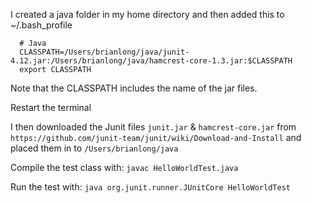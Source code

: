 I created a java folder in my home directory and then added this to ~/.bash_profile

```
  # Java
  CLASSPATH=/Users/brianlong/java/junit-4.12.jar:/Users/brianlong/java/hamcrest-core-1.3.jar:$CLASSPATH
  export CLASSPATH
```
Note that the CLASSPATH includes the name of the jar files.

Restart the terminal

I then downloaded the Junit files `junit.jar` & `hamcrest-core.jar` from
`https://github.com/junit-team/junit/wiki/Download-and-Install` and placed them
in to `/Users/brianlong/java`

Compile the test class with: `javac HelloWorldTest.java`

Run the test with: `java org.junit.runner.JUnitCore HelloWorldTest`
